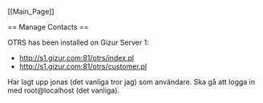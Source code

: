 [[Main_Page]]

== Manage Contacts ==

OTRS has been installed on Gizur Server 1:

* http://s1.gizur.com:81/otrs/index.pl
* http://s1.gizur.com:81/otrs/customer.pl


Har lagt upp jonas (det vanliga tror jag) som användare. Ska gå att logga in med root@localhost (det vanliga).
